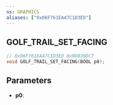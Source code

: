 ```yaml
---
ns: GRAPHICS
aliases: ["0x06F761EA47C1D3ED"]
---
```

## GOLF_TRAIL_SET_FACING

```c
// 0x06F761EA47C1D3ED 0x0D830DC7
void GOLF_TRAIL_SET_FACING(BOOL p0);
```


## Parameters
* **p0**: 

